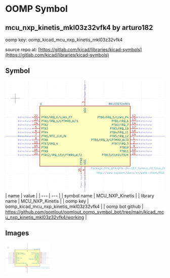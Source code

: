 # OOMP Symbol  
## mcu_nxp_kinetis_mkl03z32vfk4  by arturo182  
  
oomp key: oomp_kicad_mcu_nxp_kinetis_mkl03z32vfk4  
  
source repo at: [https://gitlab.com/kicad/libraries/kicad-symbols](https://gitlab.com/kicad/libraries/kicad-symbols)  
## Symbol  
  
[![working.png](working_600.png)](working.png)  
| name | value | 
| --- | --- | 
| symbol name | MCU_NXP_Kinetis | 
| library name | MCU_NXP_Kinetis | 
| oomp key | oomp_kicad_mcu_nxp_kinetis_mkl03z32vfk4 | 
| oomp bot github | https://github.com/oomlout/oomlout_oomp_symbol_bot/tree/main/kicad_mcu_nxp_kinetis_mkl03z32vfk4/working | 
## Images  
  
[![working.png](working_140.png)](working.png)  
